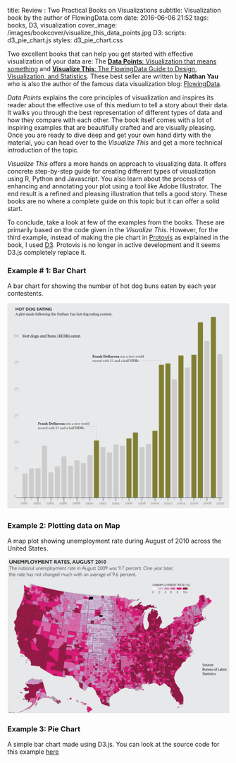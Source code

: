 title: Review : Two Practical Books on Visualizations
subtitle: Visualization book by the author of FlowingData.com
date: 2016-06-06 21:52
tags: books, D3, visualization
cover_image: /images/bookcover/visualize_this_data_points.jpg
D3:
scripts: d3_pie_chart.js
styles: d3_pie_chart.css

Two excellent books that can help you get started with effective visualization of your data are: The [**Data Points**: Visualization that means something](https://www.amazon.com/gp/product/111846219X) and [**Visualize This**: The FlowingData Guide to Design, Visualization, and Statistics](https://www.amazon.com/gp/product/0470944889). These best seller are written by **Nathan Yau** who is also the author of the famous data visualization blog:  [FlowingData](http://flowingdata.com/). 

*Data Points* explains the core principles of visualization and inspires its reader about the effective use of this medium to tell a story about their data. It walks you through the best representation of different types of data and how they compare with each other. The book itself comes with a lot of inspiring examples that are beautifully crafted and are visually pleasing. Once you are ready to dive deep and get your own hand dirty with the material, you can head over to the *Visualize This* and get a more technical introduction of the topic. 

*Visualize This* offers a more hands on approach to visualizing data. It offers concrete step-by-step guide for creating different types of visualization using R, Python and Javascript. You also learn about the process of enhancing and annotating your plot using a tool like Adobe Illustrator. The end result is a refined and pleasing illustration that tells a good story. These books are no where a complete guide on this topic but it can offer a solid start. 

To conclude, take a look at few of the examples from the books. These are primarily based on the code given in the *Visualize This*. However, for the third example, instead of making the pie chart in [Protovis](http://mbostock.github.io/protovis/) as explained in the book, I used [D3](https://d3js.org/). Protovis is no longer in active development and it seems D3.js completely replace it. 

### Example # 1: Bar Chart

A bar chart for showing the number of hot dog buns eaten by each year contestents.

![post](/images/visualize-this-nathan-yau/hotdogcontest_ai.png)

### Example 2: Plotting data on Map

A map plot showing unemployment rate during August of 2010 across the United States. 

![post](/images/visualize-this-nathan-yau/unemployment.png)

### Example 3: Pie Chart

A simple bar chart made using D3.js. You can look at the source code for this example [here](https://gist.github.com/n-log-n/7b2573a52072aae8da1fb7569bcb4ce7)

<div class="d3-chart"></div>
